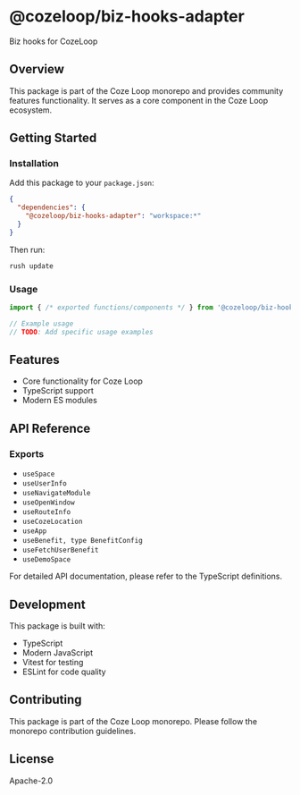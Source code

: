 # @cozeloop/biz-hooks-adapter

Biz hooks for CozeLoop

## Overview

This package is part of the Coze Loop monorepo and provides community features functionality. It serves as a core component in the Coze Loop ecosystem.

## Getting Started

### Installation

Add this package to your `package.json`:

```json
{
  "dependencies": {
    "@cozeloop/biz-hooks-adapter": "workspace:*"
  }
}
```

Then run:

```bash
rush update
```

### Usage

```typescript
import { /* exported functions/components */ } from '@cozeloop/biz-hooks-adapter';

// Example usage
// TODO: Add specific usage examples
```

## Features

- Core functionality for Coze Loop
- TypeScript support
- Modern ES modules

## API Reference

### Exports

- `useSpace`
- `useUserInfo`
- `useNavigateModule`
- `useOpenWindow`
- `useRouteInfo`
- `useCozeLocation`
- `useApp`
- `useBenefit, type BenefitConfig`
- `useFetchUserBenefit`
- `useDemoSpace`


For detailed API documentation, please refer to the TypeScript definitions.

## Development

This package is built with:

- TypeScript
- Modern JavaScript
- Vitest for testing
- ESLint for code quality

## Contributing

This package is part of the Coze Loop monorepo. Please follow the monorepo contribution guidelines.

## License

Apache-2.0
